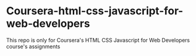 # Coursera-html-css-javascript-for-web-developers
This repo is only for Coursera's HTML CSS Javascript for Web Developers course's assignments
